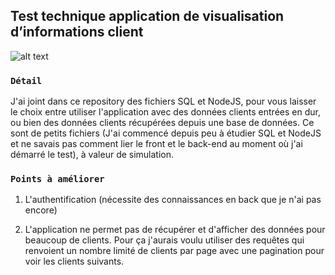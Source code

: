 
## Test technique application de visualisation d’informations client

![alt text](https://image.noelshack.com/fichiers/2019/50/2/1575933097-auth.png)

### `Détail`

J'ai joint dans ce repository des fichiers SQL et NodeJS, pour vous laisser le choix entre utiliser l'application avec des données clients entrées en dur, ou bien des données clients récupérées depuis une base de données. Ce sont de petits fichiers (J'ai commencé depuis peu à étudier SQL et NodeJS et ne savais pas comment lier le front et le back-end au moment où j'ai démarré le test), à valeur de simulation.

### `Points à améliorer`

1) L'authentification (nécessite des connaissances en back que je n'ai pas encore)

2) L'application ne permet pas de récupérer et d'afficher des données pour beaucoup de clients. Pour ça j'aurais voulu utiliser des requêtes qui renvoient un nombre limité de clients par page avec une pagination pour voir les clients suivants.


